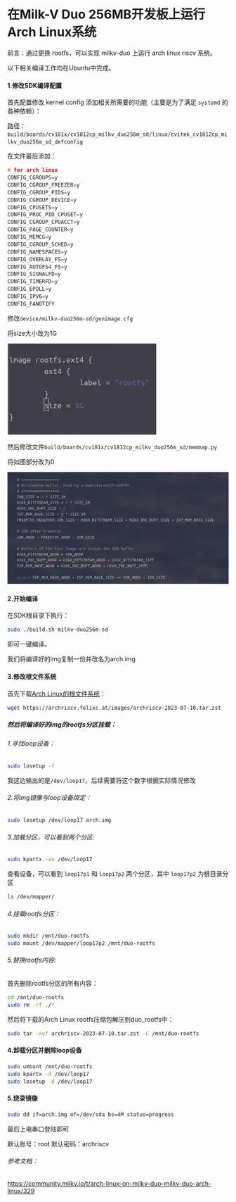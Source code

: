 # 在Milk-V Duo 256MB开发板上运行Arch Linux系统

前言：通过更换 rootfs，可以实现 milkv-duo 上运行 arch linux riscv 系统。

以下相关编译工作均在Ubuntu中完成。

#### 1.修改SDK编译配置

首先配置修改 kernel config 添加相关所需要的功能（主要是为了满足 `systemd` 的各种依赖）：

路径：`build/boards/cv181x/cv1812cp_milkv_duo256m_sd/linux/cvitek_cv1812cp_milkv_duo256m_sd_defconfig`

在文件最后添加：

```c
# for arch linux
CONFIG_CGROUPS=y
CONFIG_CGROUP_FREEZER=y
CONFIG_CGROUP_PIDS=y
CONFIG_CGROUP_DEVICE=y
CONFIG_CPUSETS=y
CONFIG_PROC_PID_CPUSET=y
CONFIG_CGROUP_CPUACCT=y
CONFIG_PAGE_COUNTER=y
CONFIG_MEMCG=y
CONFIG_CGROUP_SCHED=y
CONFIG_NAMESPACES=y
CONFIG_OVERLAY_FS=y
CONFIG_AUTOFS4_FS=y
CONFIG_SIGNALFD=y
CONFIG_TIMERFD=y
CONFIG_EPOLL=y
CONFIG_IPV6=y
CONFIG_FANOTIFY
```

修改`device/milkv-duo256m-sd/genimage.cfg`

将size大小改为1G

![image-20241019141322095](https://raw.githubusercontent.com/jason-hue/plct/main/imagesimage-20241019141322095.png)

然后修改文件`build/boards/cv181x/cv1812cp_milkv_duo256m_sd/memmap.py`

将如图部分改为0

![image-20241019141556776](https://raw.githubusercontent.com/jason-hue/plct/main/imagesimage-20241019141556776.png)

#### 2.开始编译

在SDK根目录下执行：

```bash
sudo ./build.sh milkv-duo256m-sd
```

即可一键编译。

我们将编译好的img复制一份并改名为arch.img

#### 3.修改根文件系统

首先下载[Arch Linux的根文件系统](https://archriscv.felixc.at/)：

```bash
wget https://archriscv.felixc.at/images/archriscv-2023-07-10.tar.zst
```

##### 然后将编译好的img的rootfs分区挂载：

###### 1.寻找loop设备：

```bash
sudo losetup -f
```

我这边输出的是`/dev/loop17`，后续需要将这个数字根据实际情况修改

###### 2.将img镜像与loop设备绑定：

```bash
sudo losetup /dev/loop17 arch.img
```

###### 3.加载分区，可以看到两个分区:

```bash
sudo kpartx -av /dev/loop17
```

查看设备，可以看到 `loop17p1` 和 `loop17p2` 两个分区，其中 `loop17p2` 为根目录分区

```bash
ls /dev/mapper/
```

###### 4.挂载rootfs分区：

```bash
sudo mkdir /mnt/duo-rootfs
sudo mount /dev/mapper/loop17p2 /mnt/duo-rootfs
```

###### 5.替换rootfs内容:

首先删除rootfs分区的所有内容：

```bash
cd /mnt/duo-rootfs
sudo rm -rf ./*
```

然后将下载的Arch Linux rootfs压缩包解压到duo_rootfs中：

```bash
sudo tar -xvf archriscv-2023-07-10.tar.zst -C /mnt/duo-rootfs
```

#### 4.卸载分区并删除loop设备

```bash
sudo umount /mnt/duo-rootfs
sudo kpartx -d /dev/loop17
sudo losetup -d /dev/loop17
```

#### 5.烧录镜像

```bash
sudo dd if=arch.img of=/dev/sda bs=4M status=progress
```

最后上电串口登陆即可

默认账号：root
默认密码：archriscv

###### 参考文档：

https://community.milkv.io/t/arch-linux-on-milkv-duo-milkv-duo-arch-linux/329